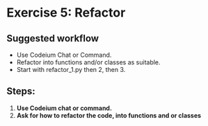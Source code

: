 # Exercise 5: Refactor

## Suggested workflow
- Use Codeium Chat or Command.
- Refactor into functions and/or classes as suitable.
- Start with refactor_1.py then 2, then 3.

## Steps:

1. **Use Codeium chat or command.**
2. **Ask for how to refactor the code, into functions and or classes**

